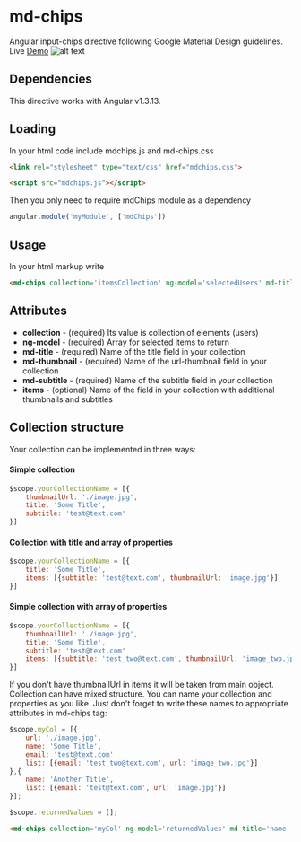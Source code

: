 # md-chips
Angular input-chips directive following Google Material Design guidelines. 
Live [Demo](http://b1narystudio.github.io/md-chips/)
![alt text](https://github.com/B1naryStudio/md-chips/blob/master/title.jpg "Chips Example")

## Dependencies
This directive works with Angular v1.3.13. 

## Loading

In your html code include mdchips.js and md-chips.css

```html
<link rel="stylesheet" type="text/css" href="mdchips.css">

<script src="mdchips.js"></script>
```

Then you only need to require mdChips module as a dependency 

```javascript
angular.module('myModule', ['mdChips'])
```

## Usage

In your html markup write

```html
<md-chips collection='itemsCollection' ng-model='selectedUsers' md-title='title' md-thumbnail='thumbnailUrl' md-subtitle='subtitle' md-item='items'/>
```
## Attributes

* **collection** - (required) Its value is collection of elements (users)
* **ng-model** - (required) Array for selected items to return
* **md-title** - (required) Name of the title field in your collection
* **md-thumbnail** - (required) Name of the url-thumbnail field in your collection
* **md-subtitle** - (required) Name of the subtitle field in your collection
* **items**  - (optional) Name of the field in your collection with additional thumbnails and subtitles

## Collection structure

Your collection can be implemented in three ways:
#### Simple collection 
```javascript
$scope.yourCollectionName = [{
	thumbnailUrl: './image.jpg',
	title: 'Some Title',
	subtitle: 'test@text.com'
}]
```
#### Collection with title and array of properties
```javascript
$scope.yourCollectionName = [{
	title: 'Some Title',
	items: [{subtitle: 'test@text.com', thumbnailUrl: 'image.jpg'}]
}]
```
#### Simple collection with array of properties
```javascript
$scope.yourCollectionName = [{
	thumbnailUrl: './image.jpg',
	title: 'Some Title',
	subtitle: 'test@text.com'
	items: [{subtitle: 'test_two@text.com', thumbnailUrl: 'image_two.jpg'}]
}]
```
If you don't have thumbnailUrl in items it will be taken from main object.
Collection can have mixed structure. You can name your collection and properties as you like. Just don't forget to write these names to appropriate attributes in md-chips tag:

```javascript
$scope.myCol = [{
	url: './image.jpg',
	name: 'Some Title',
	email: 'test@text.com'
	list: [{email: 'test_two@text.com', url: 'image_two.jpg'}]
},{
	name: 'Another Title',
	list: [{email: 'test@text.com', url: 'image.jpg'}]
}];

$scope.returnedValues = [];
```
```html
<md-chips collection='myCol' ng-model='returnedValues' md-title='name' md-thumbnail='url' md-subtitle='email' md-item='list'/>
```
